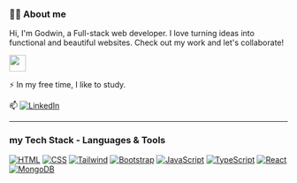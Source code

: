 

### 👨‍💻 About me
Hi, I'm Godwin, a Full-stack web developer. I love turning ideas into functional and beautiful websites. Check out my work and let's collaborate!

 <img src="https://media.giphy.com/media/WUlplcMpOCEmTGBtBW/giphy.gif" width="30"> 


 :zap: In my free time, I like to study.

 :mailbox: [![LinkedIn](https://img.shields.io/badge/LinkedIn-0077B5?style=for-the-badge&logo=linkedin&logoColor=white)](https://www.linkedin.com/in/godwinona007/)

---

### my Tech Stack - Languages & Tools


[![HTML](https://img.shields.io/badge/HTML5-E34F26.svg?style=for-the-badge&logo=HTML5&logoColor=white)]()
[![CSS](https://img.shields.io/badge/CSS3-1572B6.svg?style=for-the-badge&logo=CSS3&logoColor=white)]()
[![Tailwind](https://img.shields.io/badge/Tailwind%20CSS-06B6D4.svg?style=for-the-badge&logo=Tailwind-CSS&logoColor=white)]()
[![Bootstrap](https://img.shields.io/badge/Bootstrap-7952B3.svg?style=for-the-badge&logo=Bootstrap&logoColor=white)]()
[![JavaScript](https://img.shields.io/badge/JavaScript-F7DF1E.svg?style=for-the-badge&logo=JavaScript&logoColor=black)]()
[![TypeScript](https://img.shields.io/badge/TypeScript-3178C6.svg?style=for-the-badge&logo=TypeScript&logoColor=white)]()
[![React](https://img.shields.io/badge/React-61DAFB.svg?style=for-the-badge&logo=React&logoColor=black)]()
[![MongoDB](https://img.shields.io/badge/MongoDB-47A248.svg?style=for-the-badge&logo=MongoDB&logoColor=white)]()







